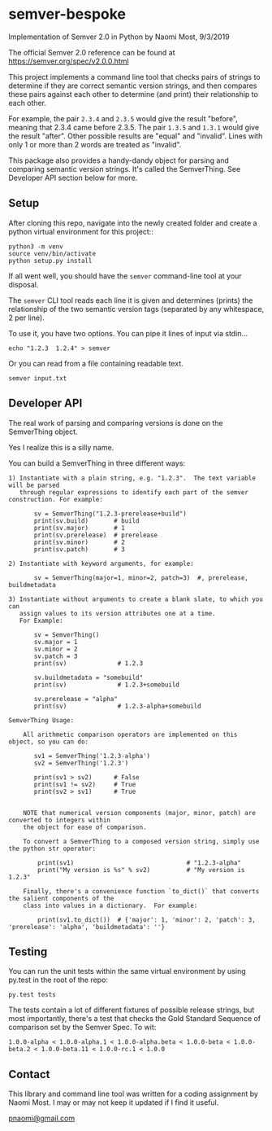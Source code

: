 # semver-bespoke
Implementation of Semver 2.0 in Python by Naomi Most, 9/3/2019

The official Semver 2.0 reference can be found at https://semver.org/spec/v2.0.0.html

This project implements a command line tool that checks pairs of strings to determine if they
are correct semantic version strings, and then compares these pairs against each other to 
determine (and print) their relationship to each other.

For example, the pair `2.3.4` and `2.3.5` would give the result "before", meaning that 2.3.4
came before 2.3.5.  The pair `1.3.5` and `1.3.1` would give the result "after".  Other possible
results are "equal" and "invalid".  Lines with only 1 or more than 2 words are treated as "invalid".

This package also provides a handy-dandy object for parsing and comparing semantic version strings.
It's called the SemverThing.  See Developer API section below for more.

## Setup ##

After cloning this repo, navigate into the newly created folder and create a python
virtual environment for this project::

```
python3 -m venv
source venv/bin/activate
python setup.py install
```

If all went well, you should have the `semver` command-line tool at your disposal.

The `semver` CLI tool reads each line it is given and determines (prints) the relationship 
of the two semantic version tags (separated by any whitespace, 2 per line). 

To use it, you have two options.  You can pipe it lines of input via stdin...

```
echo "1.2.3  1.2.4" > semver
```

Or you can read from a file containing readable text.

```
semver input.txt
```


## Developer API ##

The real work of parsing and comparing versions is done on the SemverThing object.

Yes I realize this is a silly name.

You can build a SemverThing in three different ways:

    1) Instantiate with a plain string, e.g. "1.2.3".  The text variable will be parsed
       through regular expressions to identify each part of the semver construction. For example:

           sv = SemverThing("1.2.3-prerelease+build")
           print(sv.build)       # build
           print(sv.major)       # 1
           print(sv.prerelease)  # prerelease
           print(sv.minor)       # 2
           print(sv.patch)       # 3

    2) Instantiate with keyword arguments, for example:
  
           sv = SemverThing(major=1, minor=2, patch=3)  #, prerelease, buildmetadata 

    3) Instantiate without arguments to create a blank slate, to which you can
       assign values to its version attributes one at a time.  
       For Example:

           sv = SemverThing()
           sv.major = 1
           sv.minor = 2
           sv.patch = 3 
           print(sv)              # 1.2.3

           sv.buildmetadata = "somebuild"
           print(sv)              # 1.2.3+somebuild

           sv.prerelease = "alpha"
           print(sv)              # 1.2.3-alpha+somebuild

    SemverThing Usage:

        All arithmetic comparison operators are implemented on this object, so you can do:

           sv1 = SemverThing('1.2.3-alpha')
           sv2 = SemverThing('1.2.3')

           print(sv1 > sv2)      # False
           print(sv1 != sv2)     # True
           print(sv2 > sv1)      # True


        NOTE that numerical version components (major, minor, patch) are converted to integers within
        the object for ease of comparison.

        To convert a SemverThing to a composed version string, simply use the python str operator:

            print(sv1)                               # "1.2.3-alpha"
            print("My version is %s" % sv2)          # "My version is 1.2.3"

        Finally, there's a convenience function `to_dict()` that converts the salient components of the
        class into values in a dictionary.  For example:

            print(sv1.to_dict())  # {'major': 1, 'minor': 2, 'patch': 3, 'prerelease': 'alpha', 'buildmetadata': ''}



## Testing ##

You can run the unit tests within the same virtual environment by using py.test in the root
of the repo:

```
py.test tests
```

The tests contain a lot of different fixtures of possible release strings, but most importantly,
there's a test that checks the Gold Standard Sequence of comparison set by the Semver Spec.
To wit:

```
1.0.0-alpha < 1.0.0-alpha.1 < 1.0.0-alpha.beta < 1.0.0-beta < 1.0.0-beta.2 < 1.0.0-beta.11 < 1.0.0-rc.1 < 1.0.0
```


## Contact ##

This library and command line tool was written for a coding assignment by Naomi Most.
I may or may not keep it updated if I find it useful.

pnaomi@gmail.com

